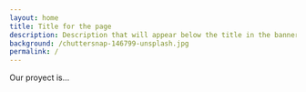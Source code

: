 ```yaml
---
layout: home
title: Title for the page
description: Description that will appear below the title in the banner
background: /chuttersnap-146799-unsplash.jpg
permalink: /
---
```


Our proyect is... 
